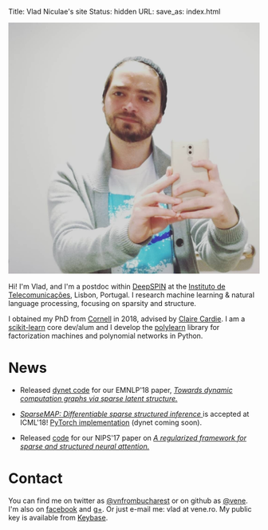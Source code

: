 Title: Vlad Niculae's site
Status: hidden
URL:
save_as: index.html

<img id="vladpic" class="marginnote" src="vlad-niculae.jpg" alt="Vlad Niculae" />

Hi! I'm Vlad, and I'm a postdoc within [DeepSPIN](https://deep-spin.github.io/)
at the [Instituto de Telecomunicações](https://www.it.pt), Lisbon, Portugal.
I research machine learning & natural language processing, focusing on sparsity
and structure.

I obtained my PhD from [Cornell](http://www.cs.cornell.edu/) in 2018,
advised by [Claire Cardie](http://www.cs.cornell.edu/home/cardie/).
I am a [scikit-learn](http://scikit-learn.org) core dev/alum and
I develop the [polylearn](http://contrib.scikit-learn.org/polylearn)
library for factorization machines and polynomial networks in Python.

# News

  - Released
[dynet code](https://github.com/vene/sparsemap/tree/master/cpp) for our EMNLP'18
paper, [*Towards dynamic computation graphs via sparse latent 
structure.*](https://arxiv.org/abs/1809.00653) 

  - [*SparseMAP: Differentiable sparse structured inference*
](https://arxiv.org/abs/1802.04223)
is accepted at ICML'18! [PyTorch
implementation](https://github.com/vene/sparsemap) (dynet coming soon).

  - Released [code](https://github.com/vene/sparse-structured-attention)
for our NIPS'17 paper on [*A regularized framework for sparse and structured
neural attention.*](https://arxiv.org/abs/1705.07704)

# Contact
You can find me on twitter as
[@vnfrombucharest](https://www.twitter.com/vnfrombucharest) or on github as
[@vene](https://www.github.com/vene). I'm also on
[facebook](https://www.facebook.com/vlad.niculae) and
[g+](http://gplus.to/vladn).
Or just e-mail me: vlad<span
style="display:none">hunter2</span> at vene.ro.
My public key is available from [Keybase](https://keybase.io/vladn).
